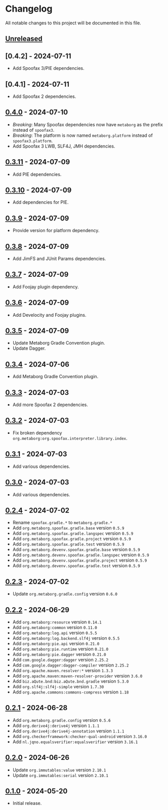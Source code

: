 # Changelog
All notable changes to this project will be documented in this file.


## [Unreleased]


## [0.4.2] - 2024-07-11
- Add Spoofax 3/PIE dependencies.


## [0.4.1] - 2024-07-11
- Add Spoofax 2 dependencies.


## [0.4.0] - 2024-07-10
- *Breaking*: Many Spoofax dependencies now have `metaborg` as the prefix instead of `spoofax3`.
- *Breaking*: The platform is now named `metaborg.platform` instead of `spoofax3.platform`.
- Add Spoofax 3 LWB, SLF4J, JMH dependencies.


## [0.3.11] - 2024-07-09
- Add PIE dependencies.


## [0.3.10] - 2024-07-09
- Add dependencies for PIE.


## [0.3.9] - 2024-07-09
- Provide version for platform dependency.


## [0.3.8] - 2024-07-09
- Add JimFS and JUnit Params dependencies.


## [0.3.7] - 2024-07-09
- Add Foojay plugin dependency.


## [0.3.6] - 2024-07-09
- Add Develocity and Foojay plugins.


## [0.3.5] - 2024-07-09
- Update Metaborg Gradle Convention plugin.
- Update Dagger.


## [0.3.4] - 2024-07-06
- Add Metaborg Gradle Convention plugin.


## [0.3.3] - 2024-07-03
- Add more Spoofax 2 dependencies.


## [0.3.2] - 2024-07-03
- Fix broken dependency `org.metaborg:org.spoofax.interpreter.library.index`.


## [0.3.1] - 2024-07-03
- Add various dependencies.


## [0.3.0] - 2024-07-03
- Add various dependencies.


## [0.2.4] - 2024-07-02
- Rename `spoofax.gradle.*` to `metaborg.gradle.*`
- Add `org.metaborg.spoofax.gradle.base` version `0.5.9`
- Add `org.metaborg.spoofax.gradle.langspec` version `0.5.9`
- Add `org.metaborg.spoofax.gradle.project` version `0.5.9`
- Add `org.metaborg.spoofax.gradle.test` version `0.5.9`
- Add `org.metaborg.devenv.spoofax.gradle.base` version `0.5.9`
- Add `org.metaborg.devenv.spoofax.gradle.langspec` version `0.5.9`
- Add `org.metaborg.devenv.spoofax.gradle.project` version `0.5.9`
- Add `org.metaborg.devenv.spoofax.gradle.test` version `0.5.9`


## [0.2.3] - 2024-07-02
- Update `org.metaborg.gradle.config` version `0.6.0`


## [0.2.2] - 2024-06-29
- Add `org.metaborg:resource` version `0.14.1`
- Add `org.metaborg:common` version `0.11.0`
- Add `org.metaborg:log.api` version `0.5.5`
- Add `org.metaborg:log.backend.slf4j` version `0.5.5`
- Add `org.metaborg:pie.api` version `0.21.0`
- Add `org.metaborg:pie.runtime` version `0.21.0`
- Add `org.metaborg:pie.dagger` version `0.21.0`
- Add `com.google.dagger:dagger` version `2.25.2`
- Add `com.google.dagger:dagger-compiler` version `2.25.2`
- Add `org.apache.maven.resolver:*` version `1.3.3`
- Add `org.apache.maven:maven-resolver-provider` version `3.6.0`
- Add `biz.aQute.bnd:biz.aQute.bnd.gradle` version `5.3.0`
- Add `org.slf4j:slf4j-simple` version `1.7.30`
- Add `org.apache.commons:commons-compress` version `1.18`


## [0.2.1] - 2024-06-28
- Add `org.metaborg.gradle.config` version `0.5.6`
- Add `org.derive4j:derive4j` version `1.1.1`
- Add `org.derive4j:derive4j-annotation` version `1.1.1`
- Add `org.checkerframework:checker-qual-android` version `3.16.0`
- Add `nl.jqno.equalsverifier:equalsverifier` version `3.16.1`


## [0.2.0] - 2024-06-26
- Update `org.immutables:value` version `2.10.1`
- Update `org.immutables:serial` version `2.10.1`


## [0.1.0] - 2024-05-20
- Initial release.


[Unreleased]: https://github.com/metaborg/spoofax3-depman/compare/release-0.4.0...HEAD
[0.4.0]: https://github.com/metaborg/spoofax3-depman/compare/release-0.3.11...release-0.4.0
[0.3.11]: https://github.com/metaborg/spoofax3-depman/compare/release-0.3.10...release-0.3.11
[0.3.10]: https://github.com/metaborg/spoofax3-depman/compare/release-0.3.9...release-0.3.10
[0.3.9]: https://github.com/metaborg/spoofax3-depman/compare/release-0.3.8...release-0.3.9
[0.3.8]: https://github.com/metaborg/spoofax3-depman/compare/release-0.3.7...release-0.3.8
[0.3.7]: https://github.com/metaborg/spoofax3-depman/compare/release-0.3.6...release-0.3.7
[0.3.6]: https://github.com/metaborg/spoofax3-depman/compare/release-0.3.5...release-0.3.6
[0.3.5]: https://github.com/metaborg/spoofax3-depman/compare/release-0.3.4...release-0.3.5
[0.3.4]: https://github.com/metaborg/spoofax3-depman/compare/release-0.3.3...release-0.3.4
[0.3.3]: https://github.com/metaborg/spoofax3-depman/compare/release-0.3.2...release-0.3.3
[0.3.2]: https://github.com/metaborg/spoofax3-depman/compare/release-0.3.1...release-0.3.2
[0.3.1]: https://github.com/metaborg/spoofax3-depman/compare/release-0.3.0...release-0.3.1
[0.3.0]: https://github.com/metaborg/spoofax3-depman/compare/release-0.2.4...release-0.3.0
[0.2.4]: https://github.com/metaborg/spoofax3-depman/compare/release-0.2.3...release-0.2.4
[0.2.3]: https://github.com/metaborg/spoofax3-depman/compare/release-0.2.2...release-0.2.3
[0.2.2]: https://github.com/metaborg/spoofax3-depman/compare/release-0.2.1...release-0.2.2
[0.2.1]: https://github.com/metaborg/spoofax3-depman/compare/release-0.2.0...release-0.2.1
[0.2.0]: https://github.com/metaborg/spoofax3-depman/compare/release-0.1.0...release-0.2.0
[0.1.0]: https://github.com/metaborg/spoofax3-depman/releases/tag/release-0.1.0
